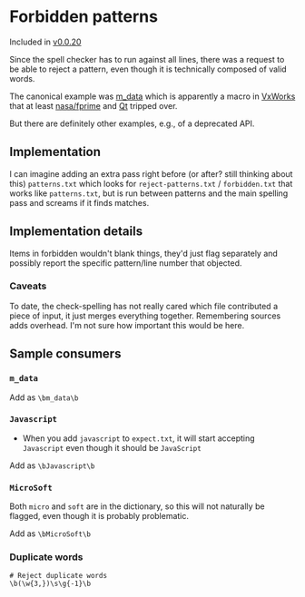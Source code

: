 # Forbidden patterns

Included in [v0.0.20](https://github.com/check-spelling/check-spelling/releases/tag/v0.0.20)

Since the spell checker has to run against all lines, there was a request to be able to reject a pattern, even though it is technically composed of valid words.

The canonical example was [m_data](https://github.com/nasa/fprime/discussions/855#discussion-3469739) which is apparently a macro in [VxWorks](https://www.windriver.com/products/vxworks) that at least [nasa/fprime](https://github.com/nasa/fprime/pull/797) and [Qt](https://github.com/qtproject/qt-solutions/blame/fb7bc42bfcc578ff3fa3b9ca21a41e96eb37c1c7/qtscriptclassic/src/qscriptbuffer_p.h#L46) tripped over.

But there are definitely other examples, e.g., of a deprecated API.

## Implementation

I can imagine adding an extra pass right before (or after? still thinking about this) `patterns.txt` which looks for `reject-patterns.txt`
/ `forbidden.txt` that works like `patterns.txt`, but is run between patterns and the main spelling pass and screams if it finds matches.

## Implementation details

Items in forbidden wouldn't blank things, they'd just flag separately and possibly report the specific pattern/line number that objected.

### Caveats

To date, the check-spelling has not really cared which file contributed a piece of input, it just merges everything together. Remembering sources adds overhead. I'm not sure how important this would be here.

## Sample consumers

### `m_data`

Add as `\bm_data\b`

### `Javascript`

- When you add `javascript` to `expect.txt`, it will start accepting `Javascript` even though it should be `JavaScript`

Add as `\bJavascript\b`

### `MicroSoft`

Both `micro` and `soft` are in the dictionary, so this will not naturally be flagged, even though it is probably problematic.

Add as `\bMicroSoft\b`

### Duplicate words

```
# Reject duplicate words
\b(\w{3,})\s\g{-1}\b
```
